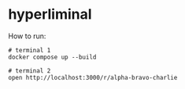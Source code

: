 # hyperliminal

How to run:

```
# terminal 1
docker compose up --build

# terminal 2
open http://localhost:3000/r/alpha-bravo-charlie
```
